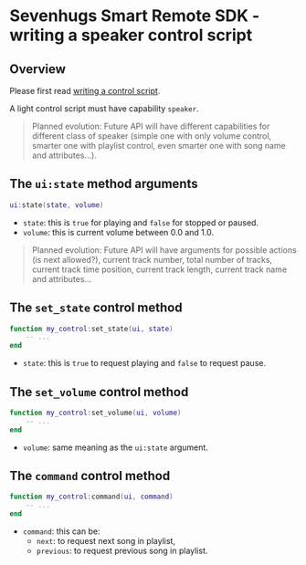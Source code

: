 # Sevenhugs Smart Remote SDK - writing a speaker control script

## Overview

Please first read [writing a control script](control.md).

A light control script must have capability `speaker`.

> Planned evolution:
Future API will have different capabilities for different class of speaker
(simple one with only volume control, smarter one with playlist control, even
smarter one with song name and attributes...).

## The `ui:state` method arguments

```lua
ui:state(state, volume)
```

- `state`: this is `true` for playing and `false` for stopped or paused.
- `volume`: this is current volume between 0.0 and 1.0.

> Planned evolution:
Future API will have arguments for possible actions (is next allowed?),
current track number, total number of tracks, current track time position,
current track length, current track name and attributes...

## The `set_state` control method

```lua
function my_control:set_state(ui, state)
    -- ...
end
```

- `state`: this is `true` to request playing and `false` to request pause.

## The `set_volume` control method

```lua
function my_control:set_volume(ui, volume)
    -- ...
end
```

- `volume`: same meaning as the `ui:state` argument.

## The `command` control method

```lua
function my_control:command(ui, command)
    -- ...
end
```

- `command`: this can be:
    - `next`: to request next song in playlist,
    - `previous`: to request previous song in playlist.

